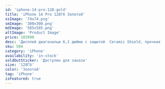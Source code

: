 ```yaml
---
id: 'iphone-14-pro-128-gold'
title: 'iPhone 14 Pro 128Гб Золотой'
xsImage: '74x74.png'
smImage: '300x300.png'
mdImage: '585x585.png'
altImage: 'Product Image'
price: 103990
desc: 'Дисплей диагональю 6,1 дюйма с защитой  Ceramic Shield, прочная как никакое другое стекло. Водонепроницаемость по стандарту IP68. Нержавеющая сталь, используемая в хирургии. Dynamic Island, по-настоящему инновационный интерфейс взаимодействия с iPhone. Область вокруг камеры FaceTime, которая может сужаться и расширяться в зависимости от того, чем вы занимаетесь и какая информация нужна вам именно сейчас. Звонки, музыка, уведомления и многое другое теперь сами запрыгивают на островок Dynamic Island, чтобы быть у вас на виду. Совершенно новая система камер с 48 MP основной камерой превращает iPhone в профессиональный фотоаппарат. iPhone в кинематографичном режиме теперь снимает в 4K HDR при 24 кадрах в секунду, что является стандартом в киноиндустрии.'
sku: 504
category: 'iPhone'
availability: 'in-stock'
soldOutSticker: 'Доступен для заказа'
size: '128Гб'
color: 'Золотой'
tag: 'iPhone'
isFeatured: true
---
```

